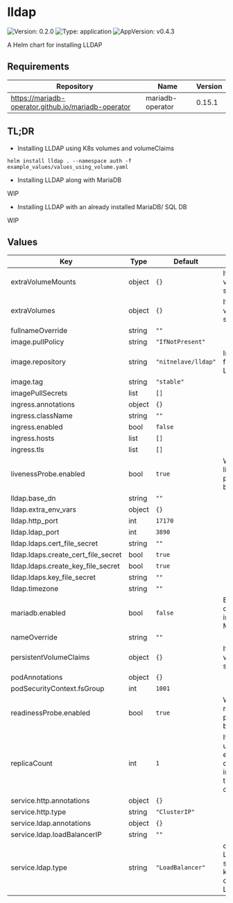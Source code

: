 # lldap

![Version: 0.2.0](https://img.shields.io/badge/Version-0.2.0-informational?style=flat-square) ![Type: application](https://img.shields.io/badge/Type-application-informational?style=flat-square) ![AppVersion: v0.4.3](https://img.shields.io/badge/AppVersion-v0.4.3-informational?style=flat-square)

A Helm chart for installing LLDAP

## Requirements

| Repository | Name | Version |
|------------|------|---------|
| https://mariadb-operator.github.io/mariadb-operator | mariadb-operator | 0.15.1 |

## TL;DR

* Installing LLDAP using K8s volumes and volumeClaims

```
helm install lldap . --namespace auth -f example_values/values_using_volume.yaml
```

* Installing LLDAP along with MariaDB

WIP

* Installing LLDAP with an already installed MariaDB/ SQL DB

WIP

## Values

| Key | Type | Default | Description |
|-----|------|---------|-------------|
| extraVolumeMounts | object | `{}` | If using volume to store data |
| extraVolumes | object | `{}` | If using volume to store data |
| fullnameOverride | string | `""` |  |
| image.pullPolicy | string | `"IfNotPresent"` |  |
| image.repository | string | `"nitnelave/lldap"` | Image to use for deploying LLDAP |
| image.tag | string | `"stable"` |  |
| imagePullSecrets | list | `[]` |  |
| ingress.annotations | object | `{}` |  |
| ingress.className | string | `""` |  |
| ingress.enabled | bool | `false` |  |
| ingress.hosts | list | `[]` |  |
| ingress.tls | list | `[]` |  |
| livenessProbe.enabled | bool | `true` | Whether liveness probe should be used |
| lldap.base_dn | string | `""` |  |
| lldap.extra_env_vars | object | `{}` |  |
| lldap.http_port | int | `17170` |  |
| lldap.ldap_port | int | `3890` |  |
| lldap.ldaps.cert_file_secret | string | `""` |  |
| lldap.ldaps.create_cert_file_secret | bool | `true` |  |
| lldap.ldaps.create_key_file_secret | bool | `true` |  |
| lldap.ldaps.key_file_secret | string | `""` |  |
| lldap.timezone | string | `""` |  |
| mariadb.enabled | bool | `false` | Enable or disable installing MariaDB |
| nameOverride | string | `""` |  |
| persistentVolumeClaims | object | `{}` | If using volume to store data |
| podAnnotations | object | `{}` |  |
| podSecurityContext.fsGroup | int | `1001` |  |
| readinessProbe.enabled | bool | `true` | Whether readiness probe should be used |
| replicaCount | int | `1` | If you are not using an external DB, do not increase this to more than one |
| service.http.annotations | object | `{}` |  |
| service.http.type | string | `"ClusterIP"` |  |
| service.ldap.annotations | object | `{}` |  |
| service.ldap.loadBalancerIP | string | `""` |  |
| service.ldap.type | string | `"LoadBalancer"` | default is LoadBalancer so that non k8s services can reach the LDAP service  |
